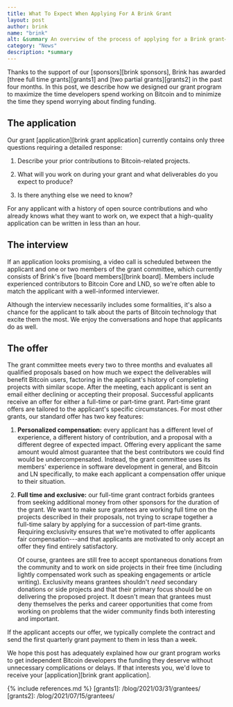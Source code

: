 ```yaml
---
title: What To Expect When Applying For A Brink Grant
layout: post
author: brink
name: "brink"
alt: &summary An overview of the process of applying for a Brink grant—and what happens after.
category: "News"
description: *summary
---
```

Thanks to the support of our [sponsors][brink sponsors], Brink has awarded [three full
time grants][grants1] and [two partial grants][grants2] in the past four
months.  In this post, we describe how we designed our grant program to
maximize the time developers spend working on Bitcoin and to minimize the
time they spend worrying about finding funding.

## The application

Our grant [application][brink grant application] currently contains only
three questions requiring a detailed response:

1. Describe your prior contributions to Bitcoin-related projects.

2. What will you work on during your grant and what deliverables do you
   expect to produce?

3. Is there anything else we need to know?

For any applicant with a history of open source contributions and who
already knows what they want to work on, we expect that a high-quality
application can be written in less than an hour.

## The interview

If an application looks promising, a video call is scheduled between the
applicant and one or two members of the grant committee, which currently
consists of Brink's five [board members][brink board].  Members include
experienced contributors to Bitcoin Core and LND, so we're often able to
match the applicant with a well-informed interviewer.

Although the interview necessarily includes some formalities, it's also
a chance for the applicant to talk about the parts of Bitcoin technology
that excite them the most.  We enjoy the conversations and hope that
applicants do as well.

## The offer

The grant committee meets every two to three months and evaluates all
qualified proposals based on how much we expect the deliverables will
benefit Bitcoin users, factoring in the applicant's history of
completing projects with similar scope.  After the meeting, each
applicant is sent an email either declining or accepting their proposal.
Successful applicants receive an offer for either a full-time or
part-time grant.  Part-time grant offers are tailored to the applicant's
specific circumstances.  For most other grants, our standard offer has
two key features:

1. **Personalized compensation:** every applicant has a different level
   of experience, a different history of contribution, and a proposal
   with a different degree of expected impact.  Offering every applicant
   the same amount would almost guarantee that the best contributors we
   could find would be undercompensated.  Instead, the grant committee
   uses its members' experience in software development in general, and
   Bitcoin and LN specifically, to make each applicant a compensation
   offer unique to their situation.

2. **Full time and exclusive:** our full-time grant contract forbids
   grantees from seeking additional money from other sponsors for the
   duration of the grant.  We want to make sure grantees are working
   full time on the projects described in their proposals, not trying to
   scrape together a full-time salary by applying for a succession of
   part-time grants.  Requiring exclusivity ensures that we're motivated
   to offer applicants fair compensation---and that applicants are
   motivated to only accept an offer they find entirely satisfactory.

    Of course, grantees are still free to accept spontaneous donations
    from the community and to work on side projects in their free time
    (including lightly compensated work such as speaking engagements or
    article writing).  Exclusivity means grantees shouldn't *need*
    secondary donations or side projects and that their primary focus
    should be on delivering the proposed project.  It doesn't mean that
    grantees must deny themselves the perks and career opportunities
    that come from working on problems that the wider community finds
    both interesting and important.

If the applicant accepts our offer, we typically complete the contract
and send the first quarterly grant payment to them in less than a week.

We hope this post has adequately explained how our grant program works
to get independent Bitcoin developers the funding they deserve without
unnecessary complications or delays.  If that interests you, we'd love
to receive your [application][brink grant application].

{% include references.md %}
[grants1]: /blog/2021/03/31/grantees/
[grants2]: /blog/2021/07/15/grantees/

